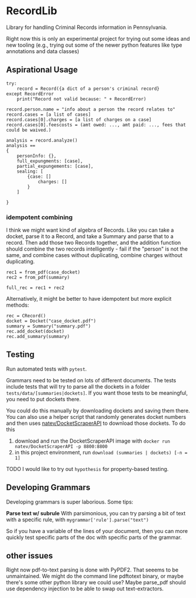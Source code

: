 # RecordLib

Library for handling Criminal Records information in Pennsylvania.

Right now this is only an experimental project for trying out some ideas and new tooling (e.g., trying out some of the newer python features like type annotations and data classes)

## Aspirational Usage

	try:
		record = Record({a dict of a person's criminal record}
	except RecordError
		print("Record not valid because: " + RecordError)

	record.person.name = "info about a person the record relates to"
	record.cases = [a list of cases]
	record.cases[0].charges = [a list of charges on a case]
	record.cases[0].feescosts = (amt owed: ..., amt paid: ..., fees that could be waived.)

	analysis = record.analyze()
	analysis ==
	{
		personInfo: {},
		full_expungments: [case],
		partial_expungements: [case],
		sealing: [
			{case: []
			 	charges: []
			}
		]

	}

### idempotent combining

I think we might want kind of algebra of Records. Like you can take a docket, parse it to a Record, and take a Summary and parse that to a record. Then add those two Records together, and the addition function should combine the two records intelligently - fail if the "person" is not the same, and combine cases without duplicating, combine charges without duplicating.

	rec1 = from_pdf(case_docket)
	rec2 = from_pdf(summary)

	full_rec = rec1 + rec2

Alternatively, it might be better to have idempotent but more explicit methods:

	rec = CRecord()
	docket = Docket("case_docket.pdf")
	summary = Summary("summary.pdf")
	rec.add_docket(docket)
	rec.add_summary(summary)

## Testing

Run automated tests with `pytest`.

Grammars need to be tested on lots of different documents. The tests include tests that will try to parse all the dockets in a folder `tests/data/[summaries|dockets]`. If you want those tests to be meaningful, you need to put dockets there.

You could do this manually by downloading dockets and saving them there. You can also use a helper script that randomly generates docket numbers and then uses [natev/DocketScraperAPI](https://hub.docker.com/r/natev/docketscraper_api) to download those dockets. To do this

1. download and run the DocketScraperAPI image with `docker run natev/DocketScraperAPI -p 8800:8800`
2. in this project environment, run `download (summaries | dockets) [-n = 1]`

TODO I would like to try out `hypothesis` for property-based testing.


## Developing Grammars

Developing grammars is super laborious. Some tips:

**Parse text w/ subrule** With parsimonious, you can try parsing a bit of text with a specific rule, with `mygrammar['rule'].parse("text")`

So if you have a variable of the lines of your document, then you can more quickly test specific parts of the doc with specific parts of the grammar.

## other issues

Right now pdf-to-text parsing is done with PyPDF2. That seeems to be unmaintained. We might do the command line pdftotext binary, or maybe there's some other python library we could use? Maybe parse_pdf should use dependency injection to be able to swap out text-extractors.
